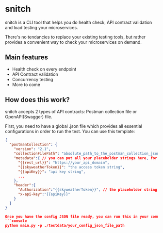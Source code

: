 # snitch
snitch is a CLI tool that helps you do health check, API contract validation and load testing your microservices.

There's no tendancies to replace your existing testing tools, but rather provides a convenient way to check your microservices on demand.
## Main features
- Health check on every endpoint
- API Contract validation
- Concurrency testing
- More to come

## How does this work?
snitch accepts 2 types of API contracts: Postman collection file or OpenAPI(Swagger) file.

First, you need to have a global .json file which provides all essential configurations in order to run the test. You can use this template:
```json
{
  "postmanCollection": {
    "version": "2.1", 
    "collectionFilePath": "absolute_path_to_the_postman_collection_json_file",
    "metadata":{ // you can put all your placeholder strings here, for instance, the placeholder string for the host of the REST endpoints
      "{{rest_url}}": "https://your_api_domain",
      "{{skyweatherToken}}": "the access token string",
      "{{apiKey}}": "api key string",
      ...
    },
    "header":{
      "Authorization":"{{skyweatherToken}}", // the placeholder string will be replaced by the metadata values automatically by the script
      "x-api-key":"{{apiKey}}"
    }
  }
}

Once you have the config JSON file ready, you can run this in your commandline prompt:
```console 
python main.py -p ./testdata/your_config_json_file_path

```